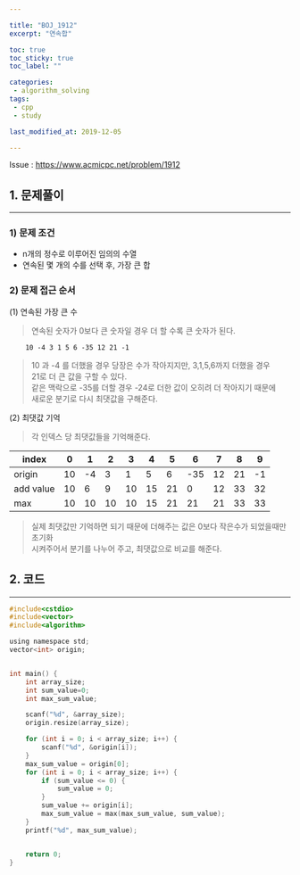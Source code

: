 ```yaml
---

title: "BOJ_1912"  
excerpt: "연속합"

toc: true  
toc_sticky: true  
toc_label: ""

categories:  
 - algorithm_solving  
tags:  
 - cpp  
 - study

last_modified_at: 2019-12-05

---
```


Issue : <https://www.acmicpc.net/problem/1912>

## 1. 문제풀이  

- - -

### 1) 문제 조건

- n개의 정수로 이루어진 임의의 수열
- 연속된 몇 개의 수를 선택 후, 가장 큰 합

### 2) 문제 접근 순서

(1) 연속된 가장 큰 수  

> 연속된 숫자가 0보다 큰 숫자일 경우 더 할 수록 큰 숫자가 된다.  

```t  
    10 -4 3 1 5 6 -35 12 21 -1
```

> 10 과 -4 를 더했을 경우 당장은 수가 작아지지만, 3,1,5,6까지 더했을 경우  
> 21로 더 큰 값을 구할 수 있다.  
> 같은 맥락으로 -35를 더할 경우 -24로 더한 값이 오히려 더 작아지기 때문에  
> 새로운 분기로 다시 최댓값을 구해준다.  

(2) 최댓값 기억

> 각 인덱스 당 최댓값들을 기억해준다.

| index     | 0  | 1  | 2  | 3  | 4  | 5  | 6   | 7  | 8  | 9  |
|-----------|----|----|----|----|----|----|-----|----|----|----|
| origin    | 10 | -4 | 3  | 1  | 5  | 6  | -35 | 12 | 21 | -1 |
| add value | 10 | 6  | 9  | 10 | 15 | 21 | 0   | 12 | 33 | 32 |
| max       | 10 | 10 | 10 | 10 | 15 | 21 | 21  | 21 | 33 | 33 |

> 실제 최댓값만 기억하면 되기 때문에 더해주는 값은 0보다 작은수가 되었을때만 초기화  
> 시켜주어서 분기를 나누어 주고, 최댓값으로 비교를 해준다.  

## 2. 코드

- - -

```c
#include<cstdio>
#include<vector>
#include<algorithm>

using namespace std;
vector<int> origin;


int main() {
    int array_size;
    int sum_value=0;
    int max_sum_value;

    scanf("%d", &array_size);
    origin.resize(array_size);

    for (int i = 0; i < array_size; i++) {
        scanf("%d", &origin[i]);
    }
    max_sum_value = origin[0];
    for (int i = 0; i < array_size; i++) {
        if (sum_value <= 0) {
            sum_value = 0;
        }
        sum_value += origin[i];
        max_sum_value = max(max_sum_value, sum_value);
    }
    printf("%d", max_sum_value);


    return 0;
}
```
